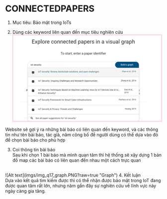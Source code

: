 # CONNECTEDPAPERS

1. Mục tiêu: Bảo mật trong IoTs

2. Dùng các keyword liên quan đến mục tiêu nghiên cứu  <br/>
![alt text](https://github.com/hoanglnit/CS2205.CH1501/blob/main/imgs/img_q17_search.PNG?raw=true)

Website sẽ gợi ý ra những bài báo có liên quan đến keyword, và các thông tin như tên bài báo, tác giả, năm công bố để người dùng có thể dựa vào đó để chọn bài báo cho phù hợp

3. Coi thông tin bài báo <br/>
Sau khi chọn 1 bài báo mà mình quan tâm thì hệ thống sẽ xậy dựng 1 bản đồ map các bài báo có liên quan đến nhau một cách trực quan  
<br/>
![Alt text](imgs/img_q17_graph.PNG?raw=true "Graph")
4. Kết luận <br/>
Dựa vào kết quả tìm kiếm được thì có thể nhận được bảo mật trong IoT đang được quan tâm rất lớn, nhưng năm gần đây sự nghiên cứu về lĩnh vực này ngày càng gia tăng.



